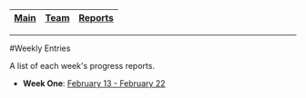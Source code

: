 [Main](../../master/README.md) | [Team](../../master/blurbs/team.md) | [Reports](#)
------------ | ------------- | -------------
---

#Weekly Entries

A list of each week's progress reports.

- **Week One**: [February 13 - February 22](./week_one.md)
